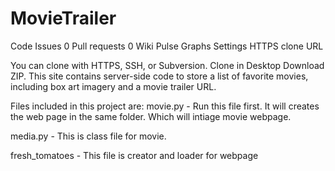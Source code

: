 # MovieTrailer
 Code
 Issues 0
 Pull requests 0
 Wiki
 Pulse
 Graphs
 Settings
HTTPS clone URL
	
You can clone with  HTTPS, SSH, or Subversion. 
 Clone in Desktop  Download ZIP.
This site contains server-side code to store a list of favorite movies, including box art imagery and a movie trailer URL. 

Files included in this project are:
movie.py - Run this file first. It will creates the web page in the same folder. Which will intiage movie webpage.

media.py - This is class file for movie.

fresh_tomatoes - This file is creator and loader for webpage


